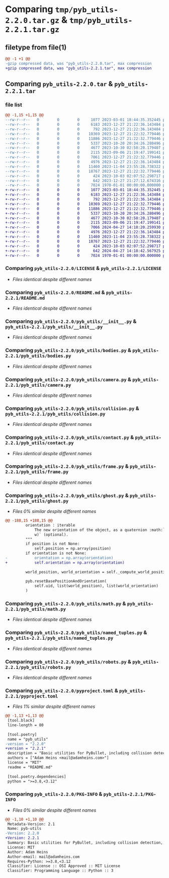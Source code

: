 # Comparing `tmp/pyb_utils-2.2.0.tar.gz` & `tmp/pyb_utils-2.2.1.tar.gz`

## filetype from file(1)

```diff
@@ -1 +1 @@
-gzip compressed data, was "pyb_utils-2.2.0.tar", max compression
+gzip compressed data, was "pyb_utils-2.2.1.tar", max compression
```

## Comparing `pyb_utils-2.2.0.tar` & `pyb_utils-2.2.1.tar`

### file list

```diff
@@ -1,15 +1,15 @@
--rw-r--r--   0        0        0     1077 2023-03-01 18:44:35.352445 pyb_utils-2.2.0/LICENSE
--rw-r--r--   0        0        0     6183 2023-12-27 21:22:36.143484 pyb_utils-2.2.0/README.md
--rw-r--r--   0        0        0      792 2023-12-27 21:22:36.143484 pyb_utils-2.2.0/pyb_utils/__init__.py
--rw-r--r--   0        0        0    10369 2023-12-27 21:22:32.779446 pyb_utils-2.2.0/pyb_utils/bodies.py
--rw-r--r--   0        0        0    11886 2023-12-27 21:22:32.779446 pyb_utils-2.2.0/pyb_utils/camera.py
--rw-r--r--   0        0        0     5337 2023-10-20 20:34:26.280496 pyb_utils-2.2.0/pyb_utils/collision.py
--rw-r--r--   0        0        0     4677 2023-10-30 02:58:20.179407 pyb_utils-2.2.0/pyb_utils/contact.py
--rw-r--r--   0        0        0     2115 2023-09-06 21:19:47.199141 pyb_utils-2.2.0/pyb_utils/frame.py
--rw-r--r--   0        0        0     7061 2023-12-27 21:22:32.779446 pyb_utils-2.2.0/pyb_utils/ghost.py
--rw-r--r--   0        0        0     4976 2023-12-27 21:22:36.143484 pyb_utils-2.2.0/pyb_utils/math.py
--rw-r--r--   0        0        0    11460 2023-11-04 23:55:28.738322 pyb_utils-2.2.0/pyb_utils/named_tuples.py
--rw-r--r--   0        0        0    18767 2023-12-27 21:22:32.779446 pyb_utils-2.2.0/pyb_utils/robots.py
--rw-r--r--   0        0        0      424 2023-10-03 02:07:52.298717 pyb_utils-2.2.0/pyb_utils/utils.py
--rw-r--r--   0        0        0      642 2023-12-27 21:27:12.674316 pyb_utils-2.2.0/pyproject.toml
--rw-r--r--   0        0        0     7024 1970-01-01 00:00:00.000000 pyb_utils-2.2.0/PKG-INFO
+-rw-r--r--   0        0        0     1077 2023-03-01 18:44:35.352445 pyb_utils-2.2.1/LICENSE
+-rw-r--r--   0        0        0     6183 2023-12-27 21:22:36.143484 pyb_utils-2.2.1/README.md
+-rw-r--r--   0        0        0      792 2023-12-27 21:22:36.143484 pyb_utils-2.2.1/pyb_utils/__init__.py
+-rw-r--r--   0        0        0    10369 2023-12-27 21:22:32.779446 pyb_utils-2.2.1/pyb_utils/bodies.py
+-rw-r--r--   0        0        0    11886 2023-12-27 21:22:32.779446 pyb_utils-2.2.1/pyb_utils/camera.py
+-rw-r--r--   0        0        0     5337 2023-10-20 20:34:26.280496 pyb_utils-2.2.1/pyb_utils/collision.py
+-rw-r--r--   0        0        0     4677 2023-10-30 02:58:20.179407 pyb_utils-2.2.1/pyb_utils/contact.py
+-rw-r--r--   0        0        0     2115 2023-09-06 21:19:47.199141 pyb_utils-2.2.1/pyb_utils/frame.py
+-rw-r--r--   0        0        0     7066 2024-04-27 14:18:20.259930 pyb_utils-2.2.1/pyb_utils/ghost.py
+-rw-r--r--   0        0        0     4976 2023-12-27 21:22:36.143484 pyb_utils-2.2.1/pyb_utils/math.py
+-rw-r--r--   0        0        0    11460 2023-11-04 23:55:28.738322 pyb_utils-2.2.1/pyb_utils/named_tuples.py
+-rw-r--r--   0        0        0    18767 2023-12-27 21:22:32.779446 pyb_utils-2.2.1/pyb_utils/robots.py
+-rw-r--r--   0        0        0      424 2023-10-03 02:07:52.298717 pyb_utils-2.2.1/pyb_utils/utils.py
+-rw-r--r--   0        0        0      642 2024-04-27 14:18:42.567925 pyb_utils-2.2.1/pyproject.toml
+-rw-r--r--   0        0        0     7024 1970-01-01 00:00:00.000000 pyb_utils-2.2.1/PKG-INFO
```

### Comparing `pyb_utils-2.2.0/LICENSE` & `pyb_utils-2.2.1/LICENSE`

 * *Files identical despite different names*

### Comparing `pyb_utils-2.2.0/README.md` & `pyb_utils-2.2.1/README.md`

 * *Files identical despite different names*

### Comparing `pyb_utils-2.2.0/pyb_utils/__init__.py` & `pyb_utils-2.2.1/pyb_utils/__init__.py`

 * *Files identical despite different names*

### Comparing `pyb_utils-2.2.0/pyb_utils/bodies.py` & `pyb_utils-2.2.1/pyb_utils/bodies.py`

 * *Files identical despite different names*

### Comparing `pyb_utils-2.2.0/pyb_utils/camera.py` & `pyb_utils-2.2.1/pyb_utils/camera.py`

 * *Files identical despite different names*

### Comparing `pyb_utils-2.2.0/pyb_utils/collision.py` & `pyb_utils-2.2.1/pyb_utils/collision.py`

 * *Files identical despite different names*

### Comparing `pyb_utils-2.2.0/pyb_utils/contact.py` & `pyb_utils-2.2.1/pyb_utils/contact.py`

 * *Files identical despite different names*

### Comparing `pyb_utils-2.2.0/pyb_utils/frame.py` & `pyb_utils-2.2.1/pyb_utils/frame.py`

 * *Files identical despite different names*

### Comparing `pyb_utils-2.2.0/pyb_utils/ghost.py` & `pyb_utils-2.2.1/pyb_utils/ghost.py`

 * *Files 0% similar despite different names*

```diff
@@ -188,15 +188,15 @@
         orientation : iterable
             The new orientation of the object, as a quaternion :math:`(x, y, z,
             w)` (optional).
         """
         if position is not None:
             self.position = np.array(position)
         if orientation is not None:
-            orientation = np.array(orientation)
+            self.orientation = np.array(orientation)
 
         world_position, world_orientation = self._compute_world_position()
 
         pyb.resetBasePositionAndOrientation(
             self.uid, list(world_position), list(world_orientation)
         )
```

### Comparing `pyb_utils-2.2.0/pyb_utils/math.py` & `pyb_utils-2.2.1/pyb_utils/math.py`

 * *Files identical despite different names*

### Comparing `pyb_utils-2.2.0/pyb_utils/named_tuples.py` & `pyb_utils-2.2.1/pyb_utils/named_tuples.py`

 * *Files identical despite different names*

### Comparing `pyb_utils-2.2.0/pyb_utils/robots.py` & `pyb_utils-2.2.1/pyb_utils/robots.py`

 * *Files identical despite different names*

### Comparing `pyb_utils-2.2.0/pyproject.toml` & `pyb_utils-2.2.1/pyproject.toml`

 * *Files 1% similar despite different names*

```diff
@@ -1,13 +1,13 @@
 [tool.black]
 line-length = 80
 
 [tool.poetry]
 name = "pyb_utils"
-version = "2.2.0"
+version = "2.2.1"
 description = "Basic utilities for PyBullet, including collision detection, ghost (i.e. visual-only) objects, and cameras."
 authors = ["Adam Heins <mail@adamheins.com>"]
 license = "MIT"
 readme = "README.md"
 
 [tool.poetry.dependencies]
 python = ">=3.8,<3.12"
```

### Comparing `pyb_utils-2.2.0/PKG-INFO` & `pyb_utils-2.2.1/PKG-INFO`

 * *Files 0% similar despite different names*

```diff
@@ -1,10 +1,10 @@
 Metadata-Version: 2.1
 Name: pyb-utils
-Version: 2.2.0
+Version: 2.2.1
 Summary: Basic utilities for PyBullet, including collision detection, ghost (i.e. visual-only) objects, and cameras.
 License: MIT
 Author: Adam Heins
 Author-email: mail@adamheins.com
 Requires-Python: >=3.8,<3.12
 Classifier: License :: OSI Approved :: MIT License
 Classifier: Programming Language :: Python :: 3
```

